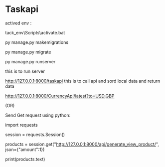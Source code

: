 # Taskapi
actived env :


tack_env\Scripts\activate.bat


py manage.py makemigrations


py manage.py migrate


py manage.py runserver


this is to run server 


http://127.0.0.1:8000/taskapi this is to call api and sord local data and return data


http://127.0.0.1:8000/CurrencyApi/latest?to=USD,GBP


(OR)


Send Get request using python:

import requests

session = requests.Session()

products = session.get("http://127.0.0.1:8000/api/generate_view_product/", json={"amount":1})

print(products.text)




